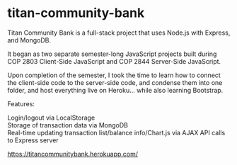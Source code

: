 # titan-community-bank
Titan Community Bank is a full-stack project that uses Node.js with Express, and MongoDB.

It began as two separate semester-long JavaScript projects built during COP 2803 Client-Side JavaScript and COP 2844 Server-Side JavaScript.

Upon completion of the semester, I took the time to learn how to connect the client-side code to the server-side code, and condense them into one folder, and host everything live on Heroku... while also learning Bootstrap.

Features:

Login/logout via LocalStorage  
Storage of transaction data via MongoDB  
Real-time updating transaction list/balance info/Chart.js via AJAX API calls to Express server  

https://titancommunitybank.herokuapp.com/
